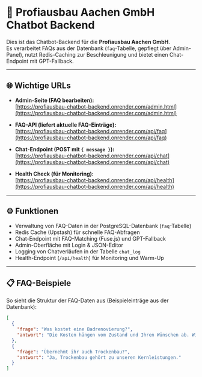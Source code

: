 # 🤖 Profiausbau Aachen GmbH Chatbot Backend

Dies ist das Chatbot-Backend für die **Profiausbau Aachen GmbH**.  
Es verarbeitet FAQs aus der Datenbank (`faq`-Tabelle, gepflegt über Admin-Panel), nutzt Redis-Caching zur Beschleunigung und bietet einen Chat-Endpoint mit GPT-Fallback.

---

## 🌐 Wichtige URLs

- **Admin-Seite (FAQ bearbeiten):**  
  [https://profiausbau-chatbot-backend.onrender.com/admin.html](https://profiausbau-chatbot-backend.onrender.com/admin.html)

- **FAQ-API (liefert aktuelle FAQ-Einträge):**  
  [https://profiausbau-chatbot-backend.onrender.com/api/faq](https://profiausbau-chatbot-backend.onrender.com/api/faq)

- **Chat-Endpoint (POST mit `{ message }`):**  
  [https://profiausbau-chatbot-backend.onrender.com/api/chat](https://profiausbau-chatbot-backend.onrender.com/api/chat)

- **Health Check (für Monitoring):**  
  [https://profiausbau-chatbot-backend.onrender.com/api/health](https://profiausbau-chatbot-backend.onrender.com/api/health)

---

## ⚙️ Funktionen

- Verwaltung von FAQ-Daten in der PostgreSQL-Datenbank (`faq`-Tabelle)  
- Redis Cache (Upstash) für schnelle FAQ-Abfragen  
- Chat-Endpoint mit FAQ-Matching (Fuse.js) und GPT-Fallback  
- Admin-Oberfläche mit Login & JSON-Editor  
- Logging von Chatverläufen in der Tabelle `chat_log`  
- Health-Endpoint (`/api/health`) für Monitoring und Warm-Up  

---

## 📋 FAQ-Beispiele

So sieht die Struktur der FAQ-Daten aus (Beispieleinträge aus der Datenbank):

```json
[
  {
    "frage": "Was kostet eine Badrenovierung?",
    "antwort": "Die Kosten hängen vom Zustand und Ihren Wünschen ab. Wir beraten Sie gern persönlich."
  },
  {
    "frage": "Übernehmt ihr auch Trockenbau?",
    "antwort": "Ja, Trockenbau gehört zu unseren Kernleistungen."
  }
]
